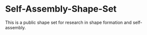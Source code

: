 # Self-Assembly-Shape-Set
This is a public shape set for research in shape formation and self-assembly.
